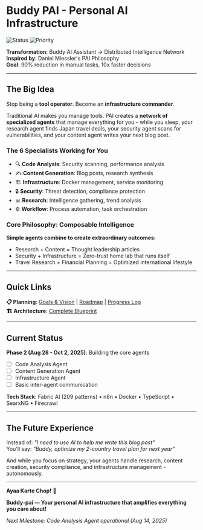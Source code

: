 # Buddy PAI - Personal AI Infrastructure

![Status](https://img.shields.io/badge/Status-Phase_2_Implementation-blue?style=flat-square) ![Priority](https://img.shields.io/badge/Priority-Critical-red?style=flat-square)

**Transformation**: Buddy AI Assistant → Distributed Intelligence Network  
**Inspired by**: Daniel Miessler's PAI Philosophy  
**Goal**: 90% reduction in manual tasks, 10x faster decisions  

---

## The Big Idea

Stop being a **tool operator**. Become an **infrastructure commander**.

Traditional AI makes you manage tools. PAI creates a **network of specialized agents** that manage everything for you - while you sleep, your research agent finds Japan travel deals, your security agent scans for vulnerabilities, and your content agent writes your next blog post.

### The 6 Specialists Working for You

- 🔍 **Code Analysis**: Security scanning, performance analysis
- ✍️ **Content Generation**: Blog posts, research synthesis  
- 🏗️ **Infrastructure**: Docker management, service monitoring
- 🔒 **Security**: Threat detection, compliance protection
- 📊 **Research**: Intelligence gathering, trend analysis
- ⚙️ **Workflow**: Process automation, task orchestration

### Core Philosophy: Composable Intelligence

**Simple agents combine to create extraordinary outcomes:**
- Research + Content = Thought leadership articles
- Security + Infrastructure = Zero-trust home lab that runs itself
- Travel Research + Financial Planning = Optimized international lifestyle

---

## Quick Links

**📋 Planning**: [Goals & Vision](./PAI_TRANSFORMATION_GOALS.md) | [Roadmap](./IMPLEMENTATION_ROADMAP.md) | [Progress Log](./DEVELOPMENT_LOG.md)  
**🏗️ Architecture**: [Complete Blueprint](../buddy-ai/docs/architecture/pai-transformation-blueprint.md)

---

## Current Status

**Phase 2 (Aug 28 - Oct 2, 2025)**: Building the core agents
- [ ] Code Analysis Agent 
- [ ] Content Generation Agent
- [ ] Infrastructure Agent
- [ ] Basic inter-agent communication

**Tech Stack**: Fabric AI (209 patterns) • n8n • Docker • TypeScript • SearxNG • Firecrawl

---

## The Future Experience

Instead of: *"I need to use AI to help me write this blog post"*  
You'll say: *"Buddy, optimize my 2-country travel plan for next year"*  

And while you focus on strategy, your agents handle research, content creation, security compliance, and infrastructure management - autonomously.

---

**Ayaa Karte Chop!** 🚀

**Buddy-pai — Your personal AI infrastructure that amplifies everything you care about!**

*Next Milestone: Code Analysis Agent operational (Aug 14, 2025)*

